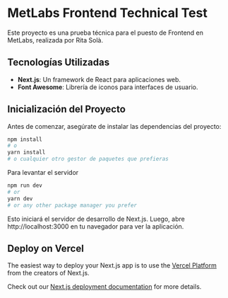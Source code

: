 # MetLabs Frontend Technical Test

Este proyecto es una prueba técnica para el puesto de Frontend en MetLabs, realizada por Rita Solà.

## Tecnologías Utilizadas

- **Next.js**: Un framework de React para aplicaciones web.
- **Font Awesome**: Librería de iconos para interfaces de usuario.

## Inicialización del Proyecto

Antes de comenzar, asegúrate de instalar las dependencias del proyecto:

```bash
npm install
# o
yarn install
# o cualquier otro gestor de paquetes que prefieras
```

Para levantar el servidor

```bash
npm run dev
# or
yarn dev
# or any other package manager you prefer
```

Esto iniciará el servidor de desarrollo de Next.js. Luego, abre http://localhost:3000 en tu navegador para ver la aplicación.

## Deploy on Vercel

The easiest way to deploy your Next.js app is to use the [Vercel Platform](https://vercel.com/new?utm_medium=default-template&filter=next.js&utm_source=create-next-app&utm_campaign=create-next-app-readme) from the creators of Next.js.

Check out our [Next.js deployment documentation](https://nextjs.org/docs/deployment) for more details.
